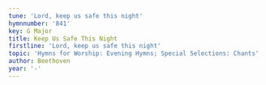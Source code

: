 ```yaml
---
tune: 'Lord, keep us safe this night'
hymnnumber: '841'
key: G Major
title: Keep Us Safe This Night
firstline: 'Lord, keep us safe this night'
topic: 'Hymns for Worship: Evening Hymns; Special Selections: Chants'
author: Beethoven
year: '-'
---
```

